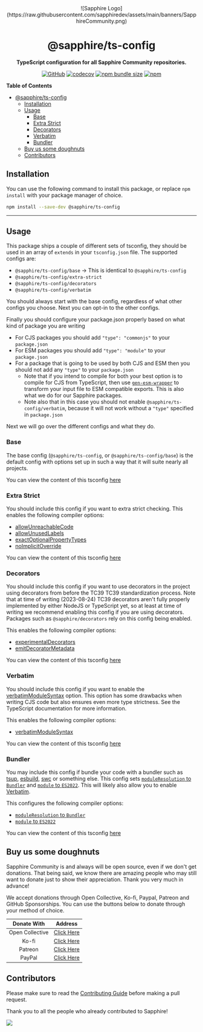 <div align="center">
![Sapphire Logo](https://raw.githubusercontent.com/sapphiredev/assets/main/banners/SapphireCommunity.png)

# @sapphire/ts-config

**TypeScript configuration for all Sapphire Community repositories.**

[![GitHub](https://img.shields.io/github/license/sapphiredev/utilities)](https://github.com/sapphiredev/utilities/blob/main/LICENSE.md)
[![codecov](https://codecov.io/gh/sapphiredev/utilities/branch/main/graph/badge.svg?token=OEGIV6RFDO)](https://codecov.io/gh/sapphiredev/utilities)
[![npm bundle size](https://img.shields.io/bundlephobia/min/@sapphire/ts-config?logo=webpack&style=flat-square)](https://bundlephobia.com/result?p=@sapphire/ts-config)
[![npm](https://img.shields.io/npm/v/@sapphire/ts-config?color=crimson&logo=npm&style=flat-square)](https://www.npmjs.com/package/@sapphire/ts-config)

</div>

**Table of Contents**

-   [@sapphire/ts-config](#sapphirets-config)
    -   [Installation](#installation)
    -   [Usage](#usage)
        -   [Base](#base)
        -   [Extra Strict](#extra-strict)
        -   [Decorators](#decorators)
        -   [Verbatim](#verbatim)
        -   [Bundler](#bundler)
    -   [Buy us some doughnuts](#buy-us-some-doughnuts)
    -   [Contributors](#contributors)

## Installation

You can use the following command to install this package, or replace `npm install` with your package manager of choice.

```sh
npm install --save-dev @sapphire/ts-config
```

---

## Usage

This package ships a couple of different sets of tsconfig, they should be used in an array of
`extends` in your `tsconfig.json` file. The supported configs are:

-   `@sapphire/ts-config/base` -> This is identical to `@sapphire/ts-config`
-   `@sapphire/ts-config/extra-strict`
-   `@sapphire/ts-config/decorators`
-   `@sapphire/ts-config/verbatim`

You should always start with the base config, regardless of what other configs you choose.
Next you can opt-in to the other configs.

Finally you should configure your package.json properly based on what kind of package you are writing

-   For CJS packages you should add `"type": "commonjs"` to your `package.json`
-   For ESM packages you should add `"type": "module"` to your `package.json`
-   For a package that is going to be used by both CJS and ESM then you should not add any `"type"` to your `package.json`
    -   Note that if you intend to compile for both your best option is to compile
        for CJS from TypeScript, then use [`gen-esm-wrapper`](https://github.com/addaleax/gen-esm-wrapper) to transform your
        input file to ESM compatible exports. This is also what we do for our Sapphire packages.
    -   Note also that in this case you should not enable `@sapphire/ts-config/verbatim`, because it will not work without
        a `"type"` specified in `package.json`

Next we will go over the different configs and what they do.

### Base

The base config (`@sapphire/ts-config`, or `@sapphire/ts-config/base`) is the default config with options set up in
such a way that it will suite nearly all projects.

You can view the content of this tsconfig [here](https://github.com/sapphiredev/utilities/blob/main/packages/ts-config/src/tsconfig.json)

### Extra Strict

You should include this config if you want to extra strict checking. This enables the following compiler options:

-   [allowUnreachableCode](https://www.typescriptlang.org/tsconfig#allowUnreachableCode)
-   [allowUnusedLabels](https://www.typescriptlang.org/tsconfig#allowUnusedLabels)
-   [exactOptionalPropertyTypes](https://www.typescriptlang.org/tsconfig#exactOptionalPropertyTypes)
-   [noImplicitOverride](https://www.typescriptlang.org/tsconfig#noImplicitOverride)

You can view the content of this tsconfig [here](https://github.com/sapphiredev/utilities/blob/main/packages/ts-config/src/extra-strict.json)

### Decorators

You should include this config if you want to use decorators in the project using decorators from before the TC39
TC39 standardization process. Note that at time of writing (2023-08-24) TC39 decorators aren't fully properly
implemented by either NodeJS or TypeScript yet, so at least at time of writing we recommend enabling this config if
you are using decorators. Packages such as `@sapphire/decorators` rely on this config being enabled.

This enables the following compiler options:

-   [experimentalDecorators](https://www.typescriptlang.org/tsconfig#experimentalDecorators)
-   [emitDecoratorMetadata](https://www.typescriptlang.org/tsconfig#emitDecoratorMetadata)

You can view the content of this tsconfig [here](https://github.com/sapphiredev/utilities/blob/main/packages/ts-config/src/decorators.json)

### Verbatim

You should include this config if you want to enable the
[verbatimModuleSyntax](https://www.typescriptlang.org/tsconfig#verbatimModuleSyntax) option. This option has some
drawbacks when writing CJS code but also ensures even more type strictness.
See the TypeScript documentation for more information.

This enables the following compiler options:

-   [verbatimModuleSyntax](https://www.typescriptlang.org/tsconfig#verbatimModuleSyntax)

You can view the content of this tsconfig [here](https://github.com/sapphiredev/utilities/blob/main/packages/ts-config/src/verbatim.json)

### Bundler

You may include this config if bundle your code with a bundler such as [tsup], [esbuild], [swc] or something else. This
config sets [`moduleResolution` to `Bundler`][moduleResolution] and [`module` to `ES2022`][module]. This will likely also allow you to enable
[Verbatim](#verbatim).

This configures the following compiler options:

-   [`moduleResolution` to `Bundler`][moduleResolution]
-   [`module` to `ES2022`][module]

You can view the content of this tsconfig [here](https://github.com/sapphiredev/utilities/blob/main/packages/ts-config/src/bundler.json)

## Buy us some doughnuts

Sapphire Community is and always will be open source, even if we don't get donations. That being said, we know there are amazing people who may still want to donate just to show their appreciation. Thank you very much in advance!

We accept donations through Open Collective, Ko-fi, Paypal, Patreon and GitHub Sponsorships. You can use the buttons below to donate through your method of choice.

|   Donate With   |                       Address                       |
| :-------------: | :-------------------------------------------------: |
| Open Collective | [Click Here](https://sapphirejs.dev/opencollective) |
|      Ko-fi      |      [Click Here](https://sapphirejs.dev/kofi)      |
|     Patreon     |    [Click Here](https://sapphirejs.dev/patreon)     |
|     PayPal      |     [Click Here](https://sapphirejs.dev/paypal)     |

## Contributors

Please make sure to read the [Contributing Guide][contributing] before making a pull request.

Thank you to all the people who already contributed to Sapphire!

<a href="https://github.com/sapphiredev/utilities/graphs/contributors">
  <img src="https://contrib.rocks/image?repo=sapphiredev/utilities" />
</a>

[contributing]: https://github.com/sapphiredev/.github/blob/main/.github/CONTRIBUTING.md
[module]: https://www.typescriptlang.org/tsconfig#module
[moduleResolution]: https://www.typescriptlang.org/tsconfig#moduleResolution
[tsup]: https://tsup.egoist.dev
[esbuild]: https://esbuild.github.io
[swc]: https://swc.rs
